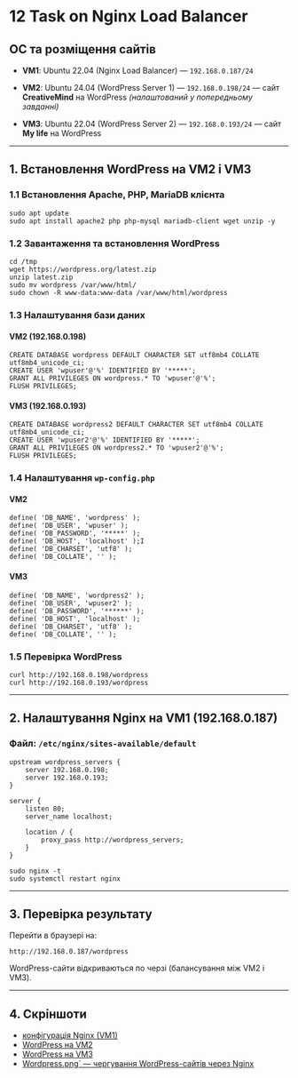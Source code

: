 # 12 Task on Nginx Load Balancer

 
## ОС та розміщення сайтів


- **VM1**: Ubuntu 22.04 (Nginx Load Balancer) — `192.168.0.187/24`

- **VM2**: Ubuntu 24.04 (WordPress Server 1) — `192.168.0.198/24` — сайт **CreativeMind** на WordPress *(налаштований у попередньому завданні)*

- **VM3**: Ubuntu 22.04 (WordPress Server 2) — `192.168.0.193/24` — сайт **My life** на WordPress

---

## 1. Встановлення WordPress на VM2 і VM3

### 1.1 Встановлення Apache, PHP, MariaDB клієнта
```
sudo apt update
sudo apt install apache2 php php-mysql mariadb-client wget unzip -y
```

### 1.2 Завантаження та встановлення WordPress
```
cd /tmp
wget https://wordpress.org/latest.zip
unzip latest.zip
sudo mv wordpress /var/www/html/
sudo chown -R www-data:www-data /var/www/html/wordpress
```

### 1.3 Налаштування бази даних

#### VM2 (192.168.0.198)
```
CREATE DATABASE wordpress DEFAULT CHARACTER SET utf8mb4 COLLATE utf8mb4_unicode_ci;
CREATE USER 'wpuser'@'%' IDENTIFIED BY '*****';
GRANT ALL PRIVILEGES ON wordpress.* TO 'wpuser'@'%';
FLUSH PRIVILEGES;
```

#### VM3 (192.168.0.193)
```
CREATE DATABASE wordpress2 DEFAULT CHARACTER SET utf8mb4 COLLATE utf8mb4_unicode_ci;
CREATE USER 'wpuser2'@'%' IDENTIFIED BY '*****';
GRANT ALL PRIVILEGES ON wordpress2.* TO 'wpuser2'@'%';
FLUSH PRIVILEGES;
```

### 1.4 Налаштування `wp-config.php`

#### VM2
```
define( 'DB_NAME', 'wordpress' );
define( 'DB_USER', 'wpuser' );
define( 'DB_PASSWORD', '*****' );
define( 'DB_HOST', 'localhost' );І
define( 'DB_CHARSET', 'utf8' );
define( 'DB_COLLATE', '' );
```

#### VM3
```
define( 'DB_NAME', 'wordpress2' );
define( 'DB_USER', 'wpuser2' );
define( 'DB_PASSWORD', '******' );
define( 'DB_HOST', 'localhost' );
define( 'DB_CHARSET', 'utf8' );
define( 'DB_COLLATE', '' );
```

### 1.5 Перевірка WordPress

```
curl http://192.168.0.198/wordpress
curl http://192.168.0.193/wordpress
```

---

## 2. Налаштування Nginx на VM1 (192.168.0.187)

### Файл: `/etc/nginx/sites-available/default`

```
upstream wordpress_servers {
    server 192.168.0.198;
    server 192.168.0.193;
}

server {
    listen 80;
    server_name localhost;

    location / {
        proxy_pass http://wordpress_servers;
    }
}
```

```
sudo nginx -t
sudo systemctl restart nginx
```

---

## 3. Перевірка результату

Перейти в браузері на:
```
http://192.168.0.187/wordpress
```

WordPress-сайти відкриваються по черзі (балансування між VM2 і VM3).

---

## 4. Скріншоти

- [конфігурація Nginx (VM1)](https://drive.google.com/drive/folders/1xfMoOQ5Qf1Dts1Kdet-oFt0rxwNQnzla?usp=drive_link)
- [WordPress на VM2](https://drive.google.com/drive/folders/12oZ7-6Rckx8Bepn_FGgoWToIcSppGT4V?usp=drive_link)
- [WordPress на VM3](https://drive.google.com/drive/folders/164daCsJ0yFK9VvhL8fgTl79a_wyFa96O?usp=drive_link)
- [Wordpress.png` — чергування WordPress-сайтів через Nginx](https://drive.google.com/drive/folders/1K2zywytU3o-SKUHLiV7L7OsztYUgg_NS?usp=drive_link)